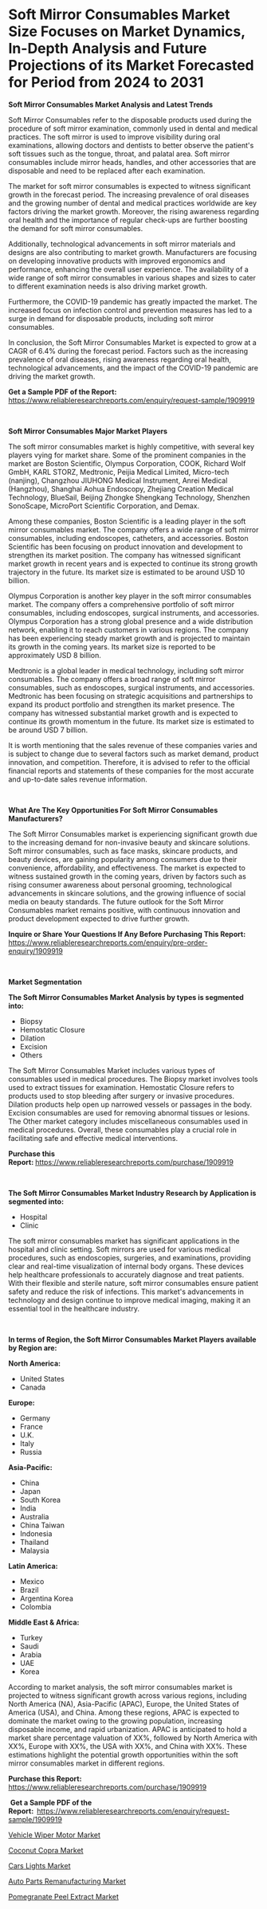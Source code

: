 <p><h1>Soft Mirror Consumables Market Size Focuses on Market Dynamics, In-Depth Analysis and Future Projections of its Market Forecasted for Period from 2024 to 2031</h1></p><p><strong>Soft Mirror Consumables Market Analysis and Latest Trends</strong></p>
<p><p>Soft Mirror Consumables refer to the disposable products used during the procedure of soft mirror examination, commonly used in dental and medical practices. The soft mirror is used to improve visibility during oral examinations, allowing doctors and dentists to better observe the patient's soft tissues such as the tongue, throat, and palatal area. Soft mirror consumables include mirror heads, handles, and other accessories that are disposable and need to be replaced after each examination.</p><p>The market for soft mirror consumables is expected to witness significant growth in the forecast period. The increasing prevalence of oral diseases and the growing number of dental and medical practices worldwide are key factors driving the market growth. Moreover, the rising awareness regarding oral health and the importance of regular check-ups are further boosting the demand for soft mirror consumables.</p><p>Additionally, technological advancements in soft mirror materials and designs are also contributing to market growth. Manufacturers are focusing on developing innovative products with improved ergonomics and performance, enhancing the overall user experience. The availability of a wide range of soft mirror consumables in various shapes and sizes to cater to different examination needs is also driving market growth.</p><p>Furthermore, the COVID-19 pandemic has greatly impacted the market. The increased focus on infection control and prevention measures has led to a surge in demand for disposable products, including soft mirror consumables.</p><p>In conclusion, the Soft Mirror Consumables Market is expected to grow at a CAGR of 6.4% during the forecast period. Factors such as the increasing prevalence of oral diseases, rising awareness regarding oral health, technological advancements, and the impact of the COVID-19 pandemic are driving the market growth.</p></p>
<p><strong>Get a Sample PDF of the Report:&nbsp;</strong> <a href="https://www.reliableresearchreports.com/enquiry/request-sample/1909919">https://www.reliableresearchreports.com/enquiry/request-sample/1909919</a></p>
<p>&nbsp;</p>
<p><strong>Soft Mirror Consumables Major Market Players</strong></p>
<p><p>The soft mirror consumables market is highly competitive, with several key players vying for market share. Some of the prominent companies in the market are Boston Scientific, Olympus Corporation, COOK, Richard Wolf GmbH, KARL STORZ, Medtronic, Peijia Medical Limited, Micro-tech (nanjing), Changzhou JIUHONG Medical Instrument, Anrei Medical (Hangzhou), Shanghai Aohua Endoscopy, Zhejiang Creation Medical Technology, BlueSail, Beijing Zhongke Shengkang Technology, Shenzhen SonoScape, MicroPort Scientific Corporation, and Demax.</p><p>Among these companies, Boston Scientific is a leading player in the soft mirror consumables market. The company offers a wide range of soft mirror consumables, including endoscopes, catheters, and accessories. Boston Scientific has been focusing on product innovation and development to strengthen its market position. The company has witnessed significant market growth in recent years and is expected to continue its strong growth trajectory in the future. Its market size is estimated to be around USD 10 billion.</p><p>Olympus Corporation is another key player in the soft mirror consumables market. The company offers a comprehensive portfolio of soft mirror consumables, including endoscopes, surgical instruments, and accessories. Olympus Corporation has a strong global presence and a wide distribution network, enabling it to reach customers in various regions. The company has been experiencing steady market growth and is projected to maintain its growth in the coming years. Its market size is reported to be approximately USD 8 billion.</p><p>Medtronic is a global leader in medical technology, including soft mirror consumables. The company offers a broad range of soft mirror consumables, such as endoscopes, surgical instruments, and accessories. Medtronic has been focusing on strategic acquisitions and partnerships to expand its product portfolio and strengthen its market presence. The company has witnessed substantial market growth and is expected to continue its growth momentum in the future. Its market size is estimated to be around USD 7 billion.</p><p>It is worth mentioning that the sales revenue of these companies varies and is subject to change due to several factors such as market demand, product innovation, and competition. Therefore, it is advised to refer to the official financial reports and statements of these companies for the most accurate and up-to-date sales revenue information.</p></p>
<p>&nbsp;</p>
<p><strong>What Are The Key Opportunities For Soft Mirror Consumables Manufacturers?</strong></p>
<p><p>The Soft Mirror Consumables market is experiencing significant growth due to the increasing demand for non-invasive beauty and skincare solutions. Soft mirror consumables, such as face masks, skincare products, and beauty devices, are gaining popularity among consumers due to their convenience, affordability, and effectiveness. The market is expected to witness sustained growth in the coming years, driven by factors such as rising consumer awareness about personal grooming, technological advancements in skincare solutions, and the growing influence of social media on beauty standards. The future outlook for the Soft Mirror Consumables market remains positive, with continuous innovation and product development expected to drive further growth.</p></p>
<p><strong>Inquire or Share Your Questions If Any Before Purchasing This Report:</strong> <a href="https://www.reliableresearchreports.com/enquiry/pre-order-enquiry/1909919">https://www.reliableresearchreports.com/enquiry/pre-order-enquiry/1909919</a></p>
<p>&nbsp;</p>
<p><strong>Market Segmentation</strong></p>
<p><strong>The Soft Mirror Consumables Market Analysis by types is segmented into:</strong></p>
<p><ul><li>Biopsy</li><li>Hemostatic Closure</li><li>Dilation</li><li>Excision</li><li>Others</li></ul></p>
<p><p>The Soft Mirror Consumables Market includes various types of consumables used in medical procedures. The Biopsy market involves tools used to extract tissues for examination. Hemostatic Closure refers to products used to stop bleeding after surgery or invasive procedures. Dilation products help open up narrowed vessels or passages in the body. Excision consumables are used for removing abnormal tissues or lesions. The Other market category includes miscellaneous consumables used in medical procedures. Overall, these consumables play a crucial role in facilitating safe and effective medical interventions.</p></p>
<p><strong>Purchase this Report:&nbsp;</strong><a href="https://www.reliableresearchreports.com/purchase/1909919">https://www.reliableresearchreports.com/purchase/1909919</a></p>
<p>&nbsp;</p>
<p><strong>The Soft Mirror Consumables Market Industry Research by Application is segmented into:</strong></p>
<p><ul><li>Hospital</li><li>Clinic</li></ul></p>
<p><p>The soft mirror consumables market has significant applications in the hospital and clinic setting. Soft mirrors are used for various medical procedures, such as endoscopies, surgeries, and examinations, providing clear and real-time visualization of internal body organs. These devices help healthcare professionals to accurately diagnose and treat patients. With their flexible and sterile nature, soft mirror consumables ensure patient safety and reduce the risk of infections. This market's advancements in technology and design continue to improve medical imaging, making it an essential tool in the healthcare industry.</p></p>
<p>&nbsp;</p>
<p><strong>In terms of Region, the Soft Mirror Consumables Market Players available by Region are:</strong></p>
<p>
    <p> <strong> North America: </strong>
        <ul>
            <li>United States</li>
            <li>Canada</li>
        </ul>
        </p> 
    <p> <strong> Europe: </strong>
        <ul>
            <li>Germany</li>
            <li>France</li>
            <li>U.K.</li>
            <li>Italy</li>
            <li>Russia</li>
        </ul>
        </p> 
    <p> <strong> Asia-Pacific: </strong>
        <ul>
            <li>China</li>
            <li>Japan</li>
            <li>South Korea</li>
            <li>India</li>
            <li>Australia</li>
            <li>China Taiwan</li>
            <li>Indonesia</li>
            <li>Thailand</li>
            <li>Malaysia</li>
        </ul>
        </p> 
    <p> <strong> Latin America: </strong>
        <ul>
            <li>Mexico</li>
            <li>Brazil</li>
            <li>Argentina Korea</li>
            <li>Colombia</li>
        </ul>
        </p> 
    <p> <strong> Middle East & Africa: </strong>
        <ul>
            <li>Turkey</li>
            <li>Saudi</li>
            <li>Arabia</li>
            <li>UAE</li>
            <li>Korea</li>
        </ul>
    </p>
    </p>
<p><p>According to market analysis, the soft mirror consumables market is projected to witness significant growth across various regions, including North America (NA), Asia-Pacific (APAC), Europe, the United States of America (USA), and China. Among these regions, APAC is expected to dominate the market owing to the growing population, increasing disposable income, and rapid urbanization. APAC is anticipated to hold a market share percentage valuation of XX%, followed by North America with XX%, Europe with XX%, the USA with XX%, and China with XX%. These estimations highlight the potential growth opportunities within the soft mirror consumables market in different regions.</p></p>
<p><strong>Purchase this Report: </strong><a href="https://www.reliableresearchreports.com/purchase/1909919">https://www.reliableresearchreports.com/purchase/1909919</a></p>
<p>&nbsp;<strong>Get a Sample PDF of the Report:&nbsp;&nbsp;</strong><a href="https://www.reliableresearchreports.com/enquiry/request-sample/1909919">https://www.reliableresearchreports.com/enquiry/request-sample/1909919</a></p>
<p><strong></strong></p>
<p><p><a href="https://medium.com/@marionlang1939/vehicle-wiper-motor-market-analysis-and-sze-forecasted-for-period-from-2024-to-2031-15049dda1d57">Vehicle Wiper Motor Market</a></p><p><a href="https://medium.com/@rexjacobi344/coconut-copra-market-the-key-to-successful-business-strategy-forecast-till-2031-ef4072d0c6dd">Coconut Copra Market</a></p><p><a href="https://medium.com/@marionlang1939/cars-lights-market-trends-and-market-analysis-forecasted-for-period-2024-2031-8757e08eb57f">Cars Lights Market</a></p><p><a href="https://medium.com/@marionlang1939/auto-parts-remanufacturing-market-trends-forecast-and-competitive-analysis-to-2031-d67abdeaace6">Auto Parts Remanufacturing Market</a></p><p><a href="https://medium.com/@rexjacobi344/pomegranate-peel-extract-market-share-evolution-and-market-growth-trends-2024-2031-284db831afa1">Pomegranate Peel Extract Market</a></p></p>